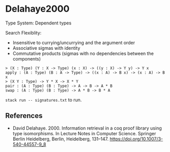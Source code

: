 # Delahaye2000

Type System: Dependent types

Search Flexiblity:

- Insensitive to currying/uncurrying and the argument order
- Associative sigmas with identity
- Commutative products (sigmas with no dependencies between the components)

```text
> (X : Type) (Y : X -> Type) (x : X) -> ((y : X) -> Y y) -> Y x
apply : (A : Type) (B : A -> Type) -> ((x : A) -> B x) -> (x : A) -> B x
> (X Y : Type) -> Y * X -> X * Y
pair : (A : Type) (B : Type) -> A -> B -> A * B
swap : (A : Type) (B : Type) -> A * B -> B * A
```

`stack run -- signatures.txt` to run.

## References

- David Delahaye. 2000. Information retrieval in a coq proof library using type isomorphisms. In Lecture Notes in Computer Science. Springer Berlin Heidelberg, Berlin, Heidelberg, 131–147. https://doi.org/10.1007/3-540-44557-9_8
